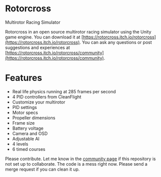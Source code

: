 # Rotorcross
Multirotor Racing Simulator

Rotorcross in an open source multirotor racing simulator using the Unity game engine. You can download it at [https://rotorcross.itch.io/rotorcross](https://rotorcross.itch.io/rotorcross). You can ask any questions or post suggestions and experiences at [https://rotorcross.itch.io/rotorcross/community](https://rotorcross.itch.io/rotorcross/community).

# Features

- Real life physics running at 285 frames per second
- 4 PID controllers from CleanFlight
- Customize your multirotor
 - PID settings
 - Motor specs
 - Propeller dimensions
 - Frame size
 - Battery voltage
 - Camera and OSD
- Adjustable AI
- 4 levels
- 6 timed courses

Please contribute. Let me know in the [community page](https://rotorcross.itch.io/rotorcross/community) if this repository is not set up to collaborate. The code is a mess right now. Please send a merge request if you can clean it up.
